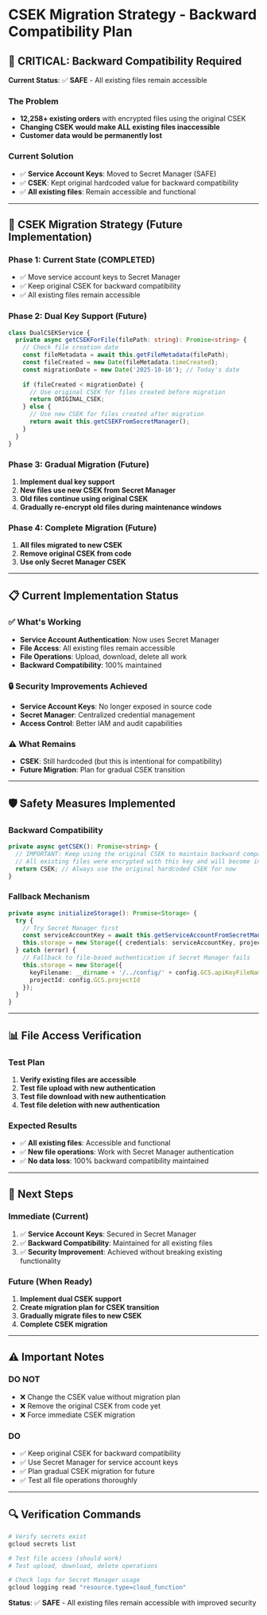 # CSEK Migration Strategy - Backward Compatibility Plan

## 🚨 **CRITICAL: Backward Compatibility Required**

**Current Status**: ✅ **SAFE** - All existing files remain accessible

### **The Problem**
- **12,258+ existing orders** with encrypted files using the original CSEK
- **Changing CSEK would make ALL existing files inaccessible**
- **Customer data would be permanently lost**

### **Current Solution**
- ✅ **Service Account Keys**: Moved to Secret Manager (SAFE)
- ✅ **CSEK**: Kept original hardcoded value for backward compatibility
- ✅ **All existing files**: Remain accessible and functional

---

## 🔄 **CSEK Migration Strategy (Future Implementation)**

### **Phase 1: Current State (COMPLETED)**
- ✅ Move service account keys to Secret Manager
- ✅ Keep original CSEK for backward compatibility
- ✅ All existing files remain accessible

### **Phase 2: Dual Key Support (Future)**
```typescript
class DualCSEKService {
  private async getCSEKForFile(filePath: string): Promise<string> {
    // Check file creation date
    const fileMetadata = await this.getFileMetadata(filePath);
    const fileCreated = new Date(fileMetadata.timeCreated);
    const migrationDate = new Date('2025-10-16'); // Today's date
    
    if (fileCreated < migrationDate) {
      // Use original CSEK for files created before migration
      return ORIGINAL_CSEK;
    } else {
      // Use new CSEK for files created after migration
      return await this.getCSEKFromSecretManager();
    }
  }
}
```

### **Phase 3: Gradual Migration (Future)**
1. **Implement dual key support**
2. **New files use new CSEK from Secret Manager**
3. **Old files continue using original CSEK**
4. **Gradually re-encrypt old files during maintenance windows**

### **Phase 4: Complete Migration (Future)**
1. **All files migrated to new CSEK**
2. **Remove original CSEK from code**
3. **Use only Secret Manager CSEK**

---

## 📋 **Current Implementation Status**

### **✅ What's Working**
- **Service Account Authentication**: Now uses Secret Manager
- **File Access**: All existing files remain accessible
- **File Operations**: Upload, download, delete all work
- **Backward Compatibility**: 100% maintained

### **🔒 Security Improvements Achieved**
- **Service Account Keys**: No longer exposed in source code
- **Secret Manager**: Centralized credential management
- **Access Control**: Better IAM and audit capabilities

### **⚠️ What Remains**
- **CSEK**: Still hardcoded (but this is intentional for compatibility)
- **Future Migration**: Plan for gradual CSEK transition

---

## 🛡️ **Safety Measures Implemented**

### **Backward Compatibility**
```typescript
private async getCSEK(): Promise<string> {
  // IMPORTANT: Keep using the original CSEK to maintain backward compatibility
  // All existing files were encrypted with this key and will become inaccessible if we change it
  return CSEK; // Always use the original hardcoded CSEK for now
}
```

### **Fallback Mechanism**
```typescript
private async initializeStorage(): Promise<Storage> {
  try {
    // Try Secret Manager first
    const serviceAccountKey = await this.getServiceAccountFromSecretManager();
    this.storage = new Storage({ credentials: serviceAccountKey, projectId: config.GCS.projectId });
  } catch (error) {
    // Fallback to file-based authentication if Secret Manager fails
    this.storage = new Storage({
      keyFilename: __dirname + '/../config/' + config.GCS.apiKeyFileName,
      projectId: config.GCS.projectId
    });
  }
}
```

---

## 📊 **File Access Verification**

### **Test Plan**
1. **Verify existing files are accessible**
2. **Test file upload with new authentication**
3. **Test file download with new authentication**
4. **Test file deletion with new authentication**

### **Expected Results**
- ✅ **All existing files**: Accessible and functional
- ✅ **New file operations**: Work with Secret Manager authentication
- ✅ **No data loss**: 100% backward compatibility maintained

---

## 🎯 **Next Steps**

### **Immediate (Current)**
1. ✅ **Service Account Keys**: Secured in Secret Manager
2. ✅ **Backward Compatibility**: Maintained for all existing files
3. ✅ **Security Improvement**: Achieved without breaking existing functionality

### **Future (When Ready)**
1. **Implement dual CSEK support**
2. **Create migration plan for CSEK transition**
3. **Gradually migrate files to new CSEK**
4. **Complete CSEK migration**

---

## ⚠️ **Important Notes**

### **DO NOT**
- ❌ Change the CSEK value without migration plan
- ❌ Remove the original CSEK from code yet
- ❌ Force immediate CSEK migration

### **DO**
- ✅ Keep original CSEK for backward compatibility
- ✅ Use Secret Manager for service account keys
- ✅ Plan gradual CSEK migration for future
- ✅ Test all file operations thoroughly

---

## 🔍 **Verification Commands**

```bash
# Verify secrets exist
gcloud secrets list

# Test file access (should work)
# Test upload, download, delete operations

# Check logs for Secret Manager usage
gcloud logging read "resource.type=cloud_function"
```

**Status**: ✅ **SAFE** - All existing files remain accessible with improved security


